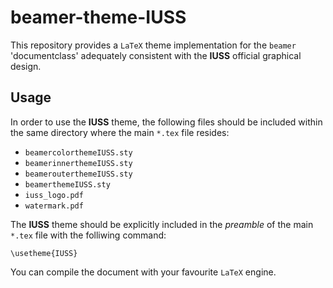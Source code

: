 # beamer-theme-IUSS

This repository provides a `LaTeX` theme implementation for the `beamer` 'documentclass' adequately consistent with the **IUSS** official graphical design.

## Usage

In order to use the **IUSS** theme, the following files should be included within the same directory where the main `*.tex` file resides:
 * `beamercolorthemeIUSS.sty`
 * `beamerinnerthemeIUSS.sty`
 * `beamerouterthemeIUSS.sty`
 * `beamerthemeIUSS.sty`
 * `iuss_logo.pdf`
 * `watermark.pdf`
 
The **IUSS** theme should be explicitly included in the *preamble* of the main `*.tex` file with the folliwing command:

```TeX
\usetheme{IUSS}
```

You can compile the document with your favourite `LaTeX` engine.
